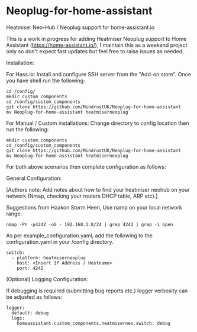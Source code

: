 # Neoplug-for-home-assistant
Heatmiser Neo-Hub / Neoplug support for home-assistant.io

This is a work in progress for adding Heatmiser Neoplug support to Home Assistant (https://home-assistant.io/), I maintain this as a weekend project only so don't expect fast updates but feel free to raise issues as needed.

Installation:

For Hass.io:
Install and configure SSH server from the "Add-on store". Once you have shell run the following:
```
cd /config/
mkdir custom_components
cd /config/custom_components
git clone https://github.com/MindrustUK/Neoplug-for-home-assistant
mv Neoplug-for-home-assistant heatmiserneoplug
```

For Manual / Custom installations:
Change directory to config location then run the following:
```
mkdir custom_components
cd /config/custom_components
git clone https://github.com/MindrustUK/Neoplug-for-home-assistant
mv Neoplug-for-home-assistant heatmiserneoplug
```
For both above scenarios then complete configuration as follows:

General Configuration:

[Authors note: Add notes about how to find your heatmiser neohub on your network (Nmap, checking your routers DHCP table, ARP etc).]

Suggestions from Haakon Storm Heen, Use namp on your local network range:

```nmap -Pn -p4242 -oG - 192.168.1.0/24 | grep 4242 | grep -i open```

As per example_configuration.yaml, add the following to the configuration.yaml in your /config directory.

```
switch:
  - platform: heatmiserneoplug
    host: <Insert IP Address / Hostname>
    port: 4242
```

(Optional) Logging Configuration:

If debugging is required (submitting bug reports etc.) logger verbosity can be adjusted as follows:

```
logger:
  default: debug
  logs:
    homeassistant.custom_components.heatmiserneo.switch: debug
```
